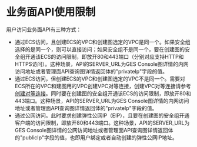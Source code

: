 # 业务面API使用限制<a name="ges_03_0139"></a>

用户访问业务面API有三种方式：

-   通过ECS访问，且创建ECS的VPC和创建图选定的VPC是同一个。如果安全组选择的是同一个，则可以直接访问；如果安全组不是同一个，要在创建图的安全组开通该ECS的访问限制，即放开80和443端口（分别对应支持HTTP和HTTPS访问）。这种场景，API的SERVER\_URL为GES Console图详情的内网访问地址或者管理面API查询图详情返回体的"privateIp"字段的值。
-   通过ECS访问，但创建ECS的VPC和创建图选定的VPC不是同一个。需要对ECS所在的VPC和建图用的VPC创建VPC对等连接，创建VPC对等连接请参考[创建对等连接](https://support.huaweicloud.com/api-vpc/vpc_peering_0003.html)。同时要在创建图的安全组开通该ECS的访问限制，即放开80和443端口。这种场景，API的SERVER\_URL为GES Console图详情的内网访问地址或者管理面API查询图详情返回体的"privateIp"字段的值。
-   通过公网访问。此时要求创建弹性公网IP（EIP），且要在创建图的安全组开通客户端的访问限制，即放开80和443端口。这种场景，API的SERVER\_URL为GES Console图详情的公网访问地址或者管理面API查询图详情返回体的"publicIp"字段的值，也即用户绑定或者自动创建的弹性公网IP地址。

